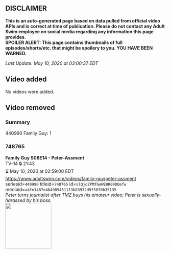 ## DISCLAIMER
**This is an auto-generated page based on data pulled from official video APIs and is correct at time of publication. Please do not contact any Adult Swim employee on social media regarding any information this page provides.**  
**SPOILER ALERT: This page contains thumbnails of full episodes/shorts/etc. that might be spoilery to you. YOU HAVE BEEN WARNED.**  

_Last Update: May 10, 2020 at 03:00:37 EDT_
## Video added
No videos were added.  
## Video removed
### Summary
440990 Family Guy: 1  
### 748765
**Family Guy S08E14 - Peter-Assment**  
TV-14 🔒 21:43  
⌛ May 10, 2020 at 02:59:00 EDT  
https://www.adultswim.com/videos/family-guy/peter-assment  
seriesid=`440990` titleid=`748765` id=`slQjoZPMTGeWE8R09DOefw` mediaid=`a4fe1487e4b49854511f3b83932d9f58f0b35135`  
_Peter turns journalist after TMZ buys his amateur video; Peter is sexually-harassed by his boss._  
<a href="https://i.cdn.turner.com/asfix/repository//8a25c3920eaf5fa6010eaffb99c438bf/thumbnail_4415227540832853399.jpg"><img src="https://i.cdn.turner.com/asfix/repository//8a25c3920eaf5fa6010eaffb99c438bf/thumbnail_4415227540832853399.jpg" height="144px" /></a>
